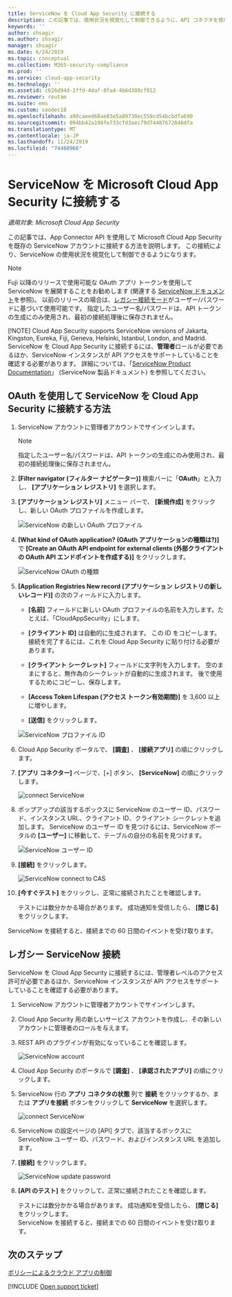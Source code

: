 ```yaml
---
title: ServiceNow を Cloud App Security に接続する
description: この記事では、使用状況を視覚化して制御できるように、API コネクタを使用して Cloud App Security に ServiceNow アプリを接続する方法に関する情報を提供します。
keywords: ''
author: shsagir
ms.author: shsagir
manager: shsagir
ms.date: 6/24/2019
ms.topic: conceptual
ms.collection: M365-security-compliance
ms.prod: ''
ms.service: cloud-app-security
ms.technology: ''
ms.assetid: c626d94d-2ffd-4daf-8fa4-4b6d308cf012
ms.reviewer: reutam
ms.suite: ems
ms.custom: seodec18
ms.openlocfilehash: a90caeed68ae83e5a89730ec559cd54bcbdfa690
ms.sourcegitcommit: 094bb42a198fe733cfd3aec79d74487672846dfa
ms.translationtype: MT
ms.contentlocale: ja-JP
ms.lasthandoff: 11/24/2019
ms.locfileid: "74460966"
---
```

# <a name="connect-servicenow-to-microsoft-cloud-app-security"></a>ServiceNow を Microsoft Cloud App Security に接続する

*適用対象: Microsoft Cloud App Security*

この記事では、App Connector API を使用して Microsoft Cloud App Security を既存の ServiceNow アカウントに接続する方法を説明します。 この接続により、ServiceNow の使用状況を視覚化して制御できるようになります。

> [!NOTE]
>  Fuji 以降のリリースで使用可能な OAuth アプリ トークンを使用して ServiceNow を展開することをお勧めします (関連する [ServiceNow ドキュメント](https://wiki.servicenow.com/index.php?title=OAuth_Applications#gsc.tab=0)を参照)。 以前のリリースの場合は、[レガシー接続モード](#legacy-servicenow-connection)がユーザー/パスワードに基づいて使用可能です。 指定したユーザー名/パスワードは、API トークンの生成にのみ使用され、最初の接続処理後に保存されません。
> 
> [!NOTE]
>  Cloud App Security supports ServiceNow versions of Jakarta, Kingston, Eureka, Fiji, Geneva, Helsinki, Istanbul, London, and Madrid. ServiceNow を Cloud App Security に接続するには、**管理者**ロールが必要であるほか、ServiceNow インスタンスが API アクセスをサポートしていることを確認する必要があります。  詳細については、「[ServiceNow Product Documentation](https://wiki.servicenow.com/index.php?title=Base_System_Roles#gsc.tab=0)」 (ServiceNow 製品ドキュメント) を参照してください。
  
## <a name="how-to-connect-servicenow-to-cloud-app-security-using-oauth"></a>OAuth を使用して ServiceNow を Cloud App Security に接続する方法
  
  
1. ServiceNow アカウントに管理者アカウントでサインインします。  
 
   > [!NOTE]
   >  指定したユーザー名/パスワードは、API トークンの生成にのみ使用され、最初の接続処理後に保存されません。

2. **[Filter navigator (フィルター ナビゲーター)]** 検索バーに「**OAuth**」と入力し、 **[アプリケーション レジストリ]** を選択します。

3. **[アプリケーション レジストリ]** メニュー バーで、 **[新規作成]** をクリックし、新しい OAuth プロファイルを作成します。

   ![ServiceNow の新しい OAuth プロファイル](./media/servicenow-app-registry.png)

4. **[What kind of OAuth application? (OAuth アプリケーションの種類は?)]** で **[Create an OAuth API endpoint for external clients (外部クライアントの OAuth API エンドポイントを作成する)]** をクリックします。

   ![ServiceNow OAuth の種類](./media/servicenow-oauth-app-type.png)

5. **[Application Registries New record (アプリケーション レジストリの新しいレコード)]** の次のフィールドに入力します。
    
    - **[名前]** フィールドに新しい OAuth プロファイルの名前を入力します。たとえば、「CloudAppSecurity」にします。 
    
    - **[クライアント ID]** は自動的に生成されます。 この ID をコピーします。接続を完了するには、これを Cloud App Security に貼り付ける必要があります。
    
    - **[クライアント シークレット]** フィールドに文字列を入力します。 空のままにすると、無作為のシークレットが自動的に生成されます。 後で使用するためにコピーし、保存します。 
    
    - **[Access Token Lifespan (アクセス トークン有効期間)]** を 3,600 以上に増やします。
    
    - **[送信]** をクリックします。

   ![ServiceNow プロファイル ID](./media/servicenow-profile-ids.png)

6. Cloud App Security ポータルで、 **[調査]** 、 **[接続アプリ]** の順にクリックします。  
  
7. **[アプリ コネクター]** ページで、[+] ボタン、 **[ServiceNow]** の順にクリックします。  
  
    ![connect ServiceNow](./media/connect-servicenow.png "connect ServiceNow")  
  
8. ポップアップの該当するボックスに ServiceNow のユーザー ID、パスワード、インスタンス URL、クライアント ID、クライアント シークレットを追加します。 ServiceNow のユーザー ID を見つけるには、ServiceNow ポータルの **[ユーザー]** に移動して、テーブルの自分の名前を見つけます。

   ![ServiceNow ユーザー ID](./media/servicenow-userid.png)
  
9. **[接続]** をクリックします。  
  
    ![ServiceNow connect to CAS](./media/servicenow-portal-connect.png "ServiceNow connect in portal")  
  
10. **[今すぐテスト]** をクリックし、正常に接続されたことを確認します。  
  
    テストには数分かかる場合があります。 成功通知を受信したら、 **[閉じる]** をクリックします。  
  
ServiceNow を接続すると、接続までの 60 日間のイベントを受け取ります。
  
## <a name="legacy-servicenow-connection"></a>レガシー ServiceNow 接続

ServiceNow を Cloud App Security に接続するには、管理者レベルのアクセス許可が必要であるほか、ServiceNow インスタンスが API アクセスをサポートしていることを確認する必要があります。   

1. ServiceNow アカウントに管理者アカウントでサインインします。   

2. Cloud App Security 用の新しいサービス アカウントを作成し、その新しいアカウントに管理者のロールを与えます。   

3. REST API のプラグインが有効になっていることを確認します。   

   ![ServiceNow account](./media/servicenow-account.png "ServiceNow account")   

4. Cloud App Security のポータルで **[調査]** 、 **[承認されたアプリ]** の順にクリックします。   

5. ServiceNow 行の **アプリ コネクタの状態** 列で **接続** をクリックするか、または **アプリを接続** ボタンをクリックして **ServiceNow** を選択します。   

   ![connect ServiceNow](./media/connect-servicenow.png "connect ServiceNow")   

6. ServiceNow の設定ページの [API] タブで、該当するボックスに ServiceNow ユーザー ID、パスワード、およびインスタンス URL を追加します。   

7. **[接続]** をクリックします。   

   ![ServiceNow update password](./media/servicenow-update-password.png "ServiceNow update password")   

8. **[API のテスト]** をクリックして、正常に接続されたことを確認します。   
  
   テストには数分かかる場合があります。 成功通知を受信したら、 **[閉じる]** をクリックします。    
   ServiceNow を接続すると、接続までの 60 日間のイベントを受け取ります。 


## <a name="next-steps"></a>次のステップ 
[ポリシーによるクラウド アプリの制御](control-cloud-apps-with-policies.md)   

[!INCLUDE [Open support ticket](includes/support.md)]  
  
